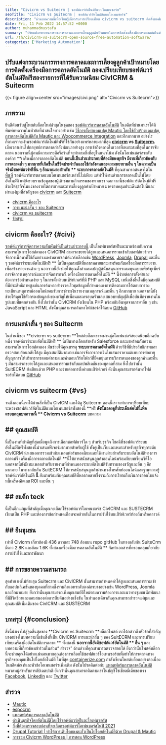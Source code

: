 ```yaml
---
title: "Civicrm vs Suitecrm | ซอฟต์แวร์อัตโนมัติแบบโอเพนซอร์ซ" 
seoTitle: "Civicrm vs Suitecrm | ซอฟต์แวร์อัตโนมัติแบบโอเพนซอร์ซ" 
description: "ผ่านบทความนี้เพื่อเรียนรู้เกี่ยวกับการเปรียบเทียบ civicrm vs suitecrm ติดตั้งซอฟต์แวร์อัตโนมัติการตลาดโอเพนซอร์ซเพื่อให้ได้เปรียบในการแข่งขัน" 
date: Fri, 11 Feb 2022 14:57:52 +0000
author: muhammadmustafa
summary: "ปรับแต่งกระบวนการทางการตลาดและการเลี้ยงดูลูกค้าเป้าหมายโดยการติดตั้งเครื่องมือการตลาดอัตโนมัติ ลองเปรียบเทียบซอฟต์แวร์อัตโนมัติฟรีสองรายการที่ได้รับความนิยม CivICRM & amp; Suitecrm" 
url: /th/civicrm-vs-suitecrm-open-source-free-automation-software/
categories: ['Marketing Automation']
---
```


## ปรับแต่งกระบวนการทางการตลาดและการเลี้ยงดูลูกค้าเป้าหมายโดยการติดตั้งเครื่องมือการตลาดอัตโนมัติ ลองเปรียบเทียบซอฟต์แวร์อัตโนมัติฟรีสองรายการที่ได้รับความนิยม CivICRM & Suitecrm

{{< figure align=center src="images/civi.png" alt="Civicrm vs Suitecrm">}}


## ภาพรวม
ยินดีต้อนรับสู่โพสต์บล็อกใหม่ล่าสุดในชุดของ [ซอฟต์แวร์การตลาดอัตโนมัติ][1] ในอดีตที่ผ่านมาเราได้ตีพิมพ์บทความในหัวข้อที่น่าสนใจบางอย่างเช่น [วิธีการตั้งค่าแคมเปญ Mautic โดยใช้ตัวสร้างแคมเปญ][2], [การตลาดอัตโนมัติกับ Mautic และ Woocommerce Integration][3] และอีกมากมาย อย่างไรก็ตามเราจะผ่านซอฟต์แวร์อัตโนมัติฟรีที่ใช้กันอย่างแพร่หลายมากที่สุด **[civicrm][4] vs [Suitecrm][5].**  เมื่อเวลาผ่านไปกลยุทธ์การตลาดกำลังพัฒนาอย่างสูง การเข้าถึงตลาดในเวลาที่เหมาะสมที่สุดในการจับตลาด นอกจากนี้ผู้คนมีความกระตือรือร้นที่จะทำตามสิ่งที่อยู่ในแนวโน้ม
ดังนั้นโอเพ่นซอร์สระดับองค์กร **เครื่องมือการตลาดอัตโนมัติ  **ตอนนี้เป็นส่วนประกอบที่ต้องมีของธุรกิจ มีงานที่เกี่ยวข้องกับการตลาดซ้ำ ๆ มากมายที่เกิดขึ้นในชีวิตประจำวันและใช้กำลังคนและความพยายามอื่น ๆ ในความเป็นจริงมีซอฟต์แวร์ฟรีอื่น ๆ อีกมากมายสำหรับ **  ระบบการตลาดอัตโนมัติ**  ที่คุณสามารถค้นหาได้ใน [พื้นที่][6] ซอฟต์แวร์การตลาดแบบโอเพนซอร์สเหล่านี้ไม่เพียง แต่ทำให้งานด้านการตลาดเป็นไปโดยอัตโนมัติ แต่ยังรวบรวมข้อมูลของผู้เข้าชมตามกิจกรรมของพวกเขา นอกจากนี้ซอฟต์แวร์อัตโนมัติฟรีช่วยให้ธุรกิจในแง่ของรายได้การขายและการเลี้ยงดูลูกค้าเป้าหมาย มาครอบคลุมประเด็นต่อไปนี้และผ่านแง่มุมที่สำคัญของ [civicrm][4] และ [Suitecrm][5]
  * [civicrm คืออะไร][7]
  * [การแนะนำสั้น ๆ ของ Suitecrm][8]
  * [civicrm vs suitecrm][9]
  * [ข้อสรุป][10]

## civicrm คืออะไร?   {#civi}
[ซอฟต์แวร์การจัดการความสัมพันธ์ที่เป็นส่วนประกอบนี้][4] เป็นโอเพ่นซอร์สฟรีและมาพร้อมกับความสามารถในการโฮสต์ตนเอง CivICRM สามารถขยายได้สูงและเสนอการรวมเข้ากับซอฟต์แวร์การจัดการเนื้อหาที่ใช้กันอย่างแพร่หลายซอฟต์แวร์บล็อกเช่น [WordPress][11], [Joomla][12], [Drupal][13] และอื่น ๆ ซอฟต์แวร์ระบบอัตโนมัติฟรี ** นี้เป็นคุณสมบัติที่หลากหลายและมาพร้อมกับเครื่องมือการรายงานเพื่อสร้างรายงานต่าง ๆ นอกจากนี้ยังช่วยให้คุณตั้งค่าแคมเปญผู้สนับสนุนการระดมทุนแบบเพียร์ทูเพียร์การจัดการเหตุการณ์และการจัดการกรณี
เครื่องมือการตลาดอัตโนมัติ ** นี้ง่ายต่อการตั้งค่าและต้องการข้อกำหนดง่าย ๆ ในการตั้งค่าบนเซิร์ฟเวอร์ที่มี PHP และ MySQL เหนือสิ่งอื่นใดมีคุณสมบัติที่มีประสิทธิภาพสูงเช่นการค้นหาอย่างรวดเร็วชุดข้อมูลที่กำหนดเองการติดตามการโต้ตอบการลงทะเบียนเหตุการณ์ออนไลน์ยอมรับการชำระเงินรายงานเหตุการณ์และอื่น ๆ อีกมากมาย นอกจากนี้ยังช่วยให้คุณใช้ตัวกรองข้อมูลส่งของขวัญให้เพื่อนและครอบครัวและเสนอบทบัญญัติเพื่อบันทึกรายงานในรูปแบบที่แตกต่างกัน ยิ่งไปกว่านั้น CivICRM ยังเขียนใน PHP พร้อมกับอินพุตจากภาษาอื่น ๆ เช่น JavaScript และ HTML ดังนั้นคุณสามารถค้นหาไฟล์ซอร์สโค้ดบน [GitHub][14]

## การแนะนำสั้น ๆ ของ Suitecrm
ในส่วนนี้ของ **civicrm vs suitecrm  **โพสต์บล็อกเราจะผ่านชุดโอเพ่นซอร์สยอดนิยมอีกฉบับหนึ่ง ซอฟต์แวร์ระบบอัตโนมัติฟรี **  นี้เป็นทางเลือกสำหรับ Salesforce และมาพร้อมกับความสามารถในการโฮสต์ตนเอง มันช่วยให้คุณบรรลุ  **ระบบการตลาดอัตโนมัติ**   ด้วยวิธีที่มีประสิทธิภาพและตรวจสอบย้อนกลับได้สูง มีคุณสมบัติมากมายเช่นการจัดการการเงินใบเสนอราคาแม่แบบการต่ออายุสัญญาการให้บริการการตอบคำถามและคำตอบเวิร์กโฟลว์ที่ยืดหยุ่นการบริการตนเองของลูกค้าและอื่น ๆ มันสามารถขยายได้สูงและเสนอการรวมเข้ากับแอปพลิเคชันของบุคคลที่สาม ยิ่งไปกว่านั้น SuitECRM ยังเขียนด้วย PHP และง่ายต่อการตั้งค่าบนเซิร์ฟเวอร์ ดังนั้นคุณสามารถค้นหาไฟล์ซอร์สโค้ดบน [GitHub][15]

## civicrm vs suitecrm   {#vs}
จนถึงตอนนี้เราได้ผ่านสิ่งที่เป็น CivICM และได้ดู Suitecrm ตอนนี้เราจะทำการเปรียบเทียบระหว่างซอฟต์แวร์อัตโนมัติแบบโอเพนซอร์สทั้งสองนี้ **ฟรี  **ดังนั้นลองดูที่ประเด็นต่อไปนี้เพื่อครอบคลุมบทความนี้ **  Civicrm vs Suitecrm**  บทความ

## ## คุณสมบัติ
นี่เป็นงานที่สำคัญที่สุดเมื่อพูดถึงการเลือกซอฟต์แวร์ใด ๆ สำหรับธุรกิจ โชคดีที่ซอฟต์แวร์ระบบอัตโนมัติฟรีทั้งสองนี้นำเสนอฟีเจอร์มากมายสำหรับผู้ใช้ ทั้งคู่เป็นเว็บและเหมาะสำหรับธุรกิจทุกระดับ CivICRM นำเสนอการรวมเข้ากับแพลตฟอร์มยอดนิยมและใช้งานง่ายสำหรับระบบอัตโนมัติทางการตลาดฟรี เครื่องมือการตลาดอัตโนมัติ **นี้ให้การสนับสนุนลูกค้าออนไลน์พร้อมกับบทเรียนวิดีโอ นอกจากนี้ยังมีเทมเพลตสำหรับรายงานที่กำหนดเองระบบอัตโนมัติรับทราบของขวัญและอื่น ๆ อีกมากมาย ในทางกลับกัน SuitECRM ให้การสนับสนุนลูกค้าผ่านทางโทรศัพท์ออนไลน์และฐานความรู้ ซอฟต์แวร์อัตโนมัติ  **นี้**   ยังมาพร้อมกับคุณสมบัติที่หลากหลายซึ่งรวมถึงการเรียกเก็บเงินการออกใบแจ้งหนี้เครื่องคิดเลข ROI และอื่น ๆ

## ## สแต็ก teck
นี่เป็นอีกแง่มุมที่สำคัญเมื่อคุณจะเลือกใช้ซอฟต์แวร์โอเพนซอร์ซ CivICRM และ SUSTECRM เขียนเป็น PHP และต้องการข้อกำหนดเกือบจะคล้ายกันในการปรับใช้บนเซิร์ฟเวอร์ท้องถิ่นหรือคลาวด์

## ## ยืนชุมชน
เท่าที่ Civicrm เกี่ยวข้องมี 436 ดาวและ 748 ส้อมบน repo gitHub ในทางกลับกัน SuiteCrm มีดาว 2.8K และส้อม 1.6K ทั้งสองเครื่องมือการตลาดอัตโนมัติ ** จัดทำเอกสารที่ครอบคลุมเกี่ยวกับการปรับใช้และการพัฒนา

## ## การขยายความสามารถ
สุดท้าย แต่ไม่ท้ายสุด Suitecrm และ CivICRM นั้นสามารถกำหนดค่าได้สูงและเสนอการรวมเข้ากับแอปพลิเคชันของบุคคลที่สามซึ่งรวมถึงแอพระดับองค์กรบางอย่างเช่น WordPress, Joomla และอีกมากมาย ยิ่งกว่านั้นคุณสามารถเพิ่มคุณสมบัติใหม่ตามความต้องการและแนวทางชุมชนนักพัฒนาที่มีชีวิตชีวาและตอบสนองต่อการสืบค้นอย่างแข็งขัน
ในทำนองเดียวกันคุณสามารถสำรวจแง่มุมและคุณสมบัติเพิ่มเติมของ CivICRM และ SUSTECRM

## บทสรุป   {#conclusion}
สิ่งนี้นำเราไปสู่จุดสิ้นสุดของ **Civicrm vs Suitecrm  **บล็อกโพสต์ เราได้กล่าวถึงหัวข้อที่สำคัญบางอย่างในบทความนี้เช่นสิ่งที่เป็น CivICRM การแนะนำสั้น ๆ ของ SuitECRM และการเปรียบเทียบเครื่องมืออัตโนมัติการตลาด **  ทั้งสองนี้  **นอกจากนี้ยังมีซอฟต์แวร์อัตโนมัติ **  อื่น ๆ**  และบทความที่เกี่ยวข้องเข้าร่วมในส่วน“ สำรวจ” ด้านล่างที่คุณสามารถตรวจสอบได้ ยิ่งกว่านั้นโพสต์บล็อกนี้จะช่วยคุณได้อย่างแน่นอนหากคุณต้องการเลือกใช้ซอฟต์แวร์โอเพนซอร์สเพื่อทำให้การตลาดทางธุรกิจของคุณเป็นไปโดยอัตโนมัติ
ในที่สุด [containerize.com][16] กำลังเขียนโพสต์บล็อกอย่างต่อเนื่องในผลิตภัณฑ์และหัวข้อโอเพนซอร์ซเพิ่มเติม ดังนั้นโปรดติดต่อกับ [แพลตฟอร์มการตลาดอัตโนมัติ][6] หมวดหมู่สำหรับการอัปเดตปกติ ยิ่งกว่านั้นคุณสามารถติดตามเราในบัญชีโซเชียลมีเดียของเรา [Facebook][17], [LinkedIn][18] และ [Twitter][19]

## สำรวจ
  * [Mautic][20]
  * [espocrm][21]
  * [แพลตฟอร์มการตลาดอัตโนมัติ][6]
  * [ดำเนินธุรกิจโดยอัตโนมัติโดยใช้ซอฟต์แวร์ฟรีและโอเพ่นซอร์ส][22]
  * [สิ่งที่ต้องตรวจสอบก่อนที่จะเลือกซอฟต์แวร์โอเพ่นซอร์สในปี 2021][23]
  * [Drupal Tutorial | ทำให้การเติบโตของตะกั่วเป็นไปโดยอัตโนมัติด้วย Drupal & Mautic][24]
  * [การรวม Civicrm WordPress | การสอน WordPress][25]

  
[1]: https://blog.containerize.com/category/marketing-automation/
[2]: https://blog.containerize.com/marketing-automation/how-to-setup-marketing-campaigns-using-mautic-campaign-builder/
[3]: https://blog.containerize.com/blogging/marketing-automation-using-mautic-and-wordpress-woocommerce/
[4]: https://products.containerize.com/marketing-automation/civicrm/
[5]: https://products.containerize.com/marketing-automation/suitecrm/
[6]: https://products.containerize.com/marketing-automation/
[7]: #civi
[8]: #suite
[9]: #vs
[10]: #Conclusion
[11]: https://products.containerize.com/blogging/wordpress/
[12]: https://products.containerize.com/content-management/joomla/
[13]: https://products.containerize.com/content-management/drupal/
[14]: https://github.com/civicrm/civicrm-core
[15]: https://github.com/salesagility/SuiteCRM
[16]: https://www.containerize.com/
[17]: https://web.facebook.com/containerize
[18]: https://www.linkedin.com/company/containerize/
[19]: https://twitter.com/containerize_co
[20]: https://products.containerize.com/marketing-automation/mautic/
[21]: https://products.containerize.com/marketing-automation/espocrm/
[22]: https://blog.containerize.com/blogging/automate-business-operations-using-open-source-software/
[23]: https://blog.containerize.com/cmdb-software/things-to-review-before-opting-open-source-software-in-2021/
[24]: https://blog.containerize.com/content-management/drupal-tutorial-automate-lead-growth-with-drupal-mautic/
[25]: https://blog.containerize.com/blogging/civicrm-wordpress-integration-wordpress-tutorial/
